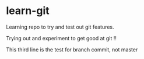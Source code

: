 # learn-git
Learning repo to try and test out git features.

Trying out and experiment to get good at git !!

This third line is the test for branch commit, not master
